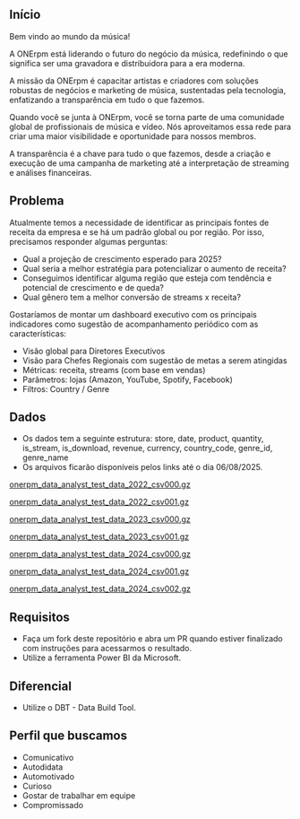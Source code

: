 ## Início

Bem vindo ao mundo da música!

A ONErpm está liderando o futuro do negócio da música, redefinindo o que significa ser uma gravadora e distribuidora para a era moderna.

A missão da ONErpm é capacitar artistas e criadores com soluções robustas de negócios e marketing de música, sustentadas pela tecnologia, enfatizando a transparência em tudo o que fazemos. 

Quando você se junta à ONErpm, você se torna parte de uma comunidade global de profissionais de música e vídeo. Nós aproveitamos essa rede para criar uma maior visibilidade e oportunidade para nossos membros.

A transparência é a chave para tudo o que fazemos, desde a criação e execução de uma campanha de marketing até a interpretação de streaming e análises financeiras.

## Problema

Atualmente temos a necessidade de identificar as principais fontes de receita da empresa e se há um padrão global ou por região. Por isso, precisamos responder algumas perguntas:
* Qual a projeção de crescimento esperado para 2025?
* Qual seria a melhor estratégia para potencializar o aumento de receita?
* Conseguimos identificar alguma região que esteja com tendência e potencial de crescimento e de queda?
* Qual gênero tem a melhor conversão de streams x receita?
  
Gostaríamos de montar um dashboard executivo com os principais indicadores como sugestão de acompanhamento periódico com as características: 
* Visão global para Diretores Executivos
* Visão para Chefes Regionais com sugestão de metas a serem atingidas
* Métricas: receita, streams (com base em vendas)
* Parâmetros: lojas (Amazon, YouTube, Spotify, Facebook)
* Filtros: Country / Genre

## Dados

* Os dados tem a seguinte estrutura: store, date, product, quantity, is_stream, is_download, revenue, currency, country_code, genre_id, genre_name
* Os arquivos ficarão disponíveis pelos links até o dia 06/08/2025.

[onerpm_data_analyst_test_data_2022_csv000.gz](https://1r-test-statsload.s3.dualstack.us-east-1.amazonaws.com/onerpm_data_analyst_test_data/onerpm_data_analyst_test_data_2022_csv000.gz?X-Amz-Algorithm=AWS4-HMAC-SHA256&X-Amz-Credential=AKIA3YUKOX75BLGJJRWV/20250731/us-east-1/s3/aws4_request&X-Amz-Date=20250731T202554Z&X-Amz-Expires=604798&X-Amz-SignedHeaders=host&X-Amz-Signature=9b6b2f24273b62bdf3e52cbd11baaf4133c4786f7af33884a66272ec967fd3e4)

[onerpm_data_analyst_test_data_2022_csv001.gz](https://1r-test-statsload.s3.dualstack.us-east-1.amazonaws.com/onerpm_data_analyst_test_data/onerpm_data_analyst_test_data_2022_csv001.gz?X-Amz-Algorithm=AWS4-HMAC-SHA256&X-Amz-Credential=AKIA3YUKOX75BLGJJRWV/20250731/us-east-1/s3/aws4_request&X-Amz-Date=20250731T202611Z&X-Amz-Expires=604797&X-Amz-SignedHeaders=host&X-Amz-Signature=f9ce822b3e3d712d8028faa23f9a9d1e38bb45d3a43978df0ae2df1f098624f1)

[onerpm_data_analyst_test_data_2023_csv000.gz](https://1r-test-statsload.s3.dualstack.us-east-1.amazonaws.com/onerpm_data_analyst_test_data/onerpm_data_analyst_test_data_2023_csv000.gz?X-Amz-Algorithm=AWS4-HMAC-SHA256&X-Amz-Credential=AKIA3YUKOX75BLGJJRWV/20250731/us-east-1/s3/aws4_request&X-Amz-Date=20250731T202624Z&X-Amz-Expires=604798&X-Amz-SignedHeaders=host&X-Amz-Signature=db9482f1d06e5344c5ba5f64345eb8527f94a72494afb3a2416d581f8249cd96)

[onerpm_data_analyst_test_data_2023_csv001.gz](https://1r-test-statsload.s3.dualstack.us-east-1.amazonaws.com/onerpm_data_analyst_test_data/onerpm_data_analyst_test_data_2023_csv001.gz?X-Amz-Algorithm=AWS4-HMAC-SHA256&X-Amz-Credential=AKIA3YUKOX75BLGJJRWV/20250731/us-east-1/s3/aws4_request&X-Amz-Date=20250731T202641Z&X-Amz-Expires=604798&X-Amz-SignedHeaders=host&X-Amz-Signature=e04c276a359c4633892bfdc64f1f7d7c78acdd1c86cb2e45fe2e8acac8e233b6)

[onerpm_data_analyst_test_data_2024_csv000.gz](https://1r-test-statsload.s3.dualstack.us-east-1.amazonaws.com/onerpm_data_analyst_test_data/onerpm_data_analyst_test_data_2024_csv000.gz?X-Amz-Algorithm=AWS4-HMAC-SHA256&X-Amz-Credential=AKIA3YUKOX75BLGJJRWV/20250731/us-east-1/s3/aws4_request&X-Amz-Date=20250731T202703Z&X-Amz-Expires=604799&X-Amz-SignedHeaders=host&X-Amz-Signature=d64ffd4d22e0fa8160105936b08222209ca8328721d78b41f1ec6285e5369cd7)

[onerpm_data_analyst_test_data_2024_csv001.gz](https://1r-test-statsload.s3.dualstack.us-east-1.amazonaws.com/onerpm_data_analyst_test_data/onerpm_data_analyst_test_data_2024_csv001.gz?X-Amz-Algorithm=AWS4-HMAC-SHA256&X-Amz-Credential=AKIA3YUKOX75BLGJJRWV/20250731/us-east-1/s3/aws4_request&X-Amz-Date=20250731T202713Z&X-Amz-Expires=604797&X-Amz-SignedHeaders=host&X-Amz-Signature=773fcf27ead30802b96ccf4011651afa6915c10ee4f2eb2d37a4c3f43fd1eaa4)

[onerpm_data_analyst_test_data_2024_csv002.gz](https://1r-test-statsload.s3.dualstack.us-east-1.amazonaws.com/onerpm_data_analyst_test_data/onerpm_data_analyst_test_data_2024_csv002.gz?X-Amz-Algorithm=AWS4-HMAC-SHA256&X-Amz-Credential=AKIA3YUKOX75BLGJJRWV/20250731/us-east-1/s3/aws4_request&X-Amz-Date=20250731T202720Z&X-Amz-Expires=604798&X-Amz-SignedHeaders=host&X-Amz-Signature=9389e6879e3c350f175793ca67f02050cacd3a4d7b0ccc9c25b3c7ecd60eed76)


## Requisitos

* Faça um fork deste repositório e abra um PR quando estiver finalizado com instruções para acessarmos o resultado.
* Utilize a ferramenta Power BI da Microsoft.

## Diferencial

* Utilize o DBT - Data Build Tool.

## Perfil que buscamos

* Comunicativo
* Autodidata
* Automotivado
* Curioso
* Gostar de trabalhar em equipe
* Compromissado